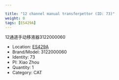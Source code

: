 ```yaml
---

title: "12 channel manual transferpettor (ID: 73)"
weight: 0
tags: [ES429A]
---
```


12通道手动移液器3122000060

<!--more-->



- Location: [ES429A](../../tags/ES429A)
- Brand/Model: 3122000060
- Identity: 73
- PI: Xiao Zhou
- Quantity: 1
- Category: CAT






